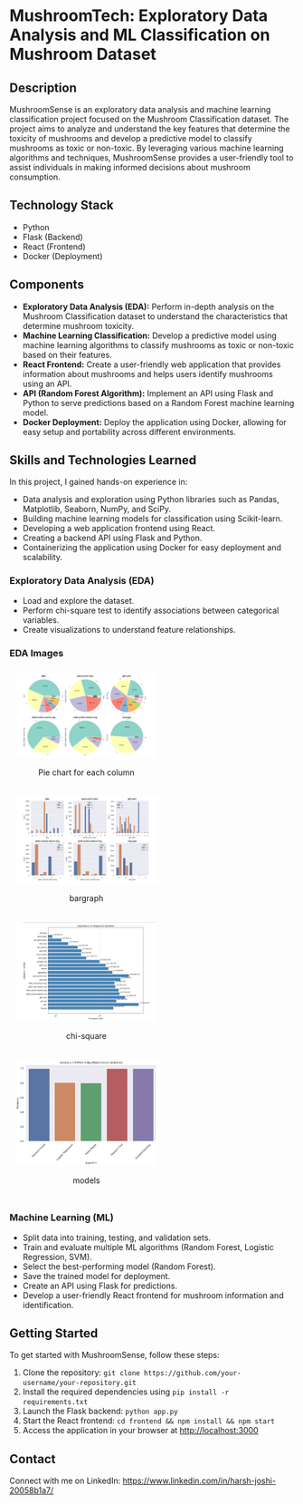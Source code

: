 <!DOCTYPE html>
<html>


<body>
  <h1>MushroomTech: Exploratory Data Analysis and ML Classification on Mushroom Dataset</h1>
  
  <h2>Description</h2>
  <p>MushroomSense is an exploratory data analysis and machine learning classification project focused on the Mushroom Classification dataset. The project aims to analyze and understand the key features that determine the toxicity of mushrooms and develop a predictive model to classify mushrooms as toxic or non-toxic. By leveraging various machine learning algorithms and techniques, MushroomSense provides a user-friendly tool to assist individuals in making informed decisions about mushroom consumption.</p>
  
  <h2>Technology Stack</h2>
  <ul>
    <li>Python</li>
    <li>Flask (Backend)</li>
    <li>React (Frontend)</li>
    <li>Docker (Deployment)</li>
  </ul>
  
  <h2>Components</h2>
  <ul>
    <li><strong>Exploratory Data Analysis (EDA):</strong> Perform in-depth analysis on the Mushroom Classification dataset to understand the characteristics that determine mushroom toxicity.</li>
    <li><strong>Machine Learning Classification:</strong> Develop a predictive model using machine learning algorithms to classify mushrooms as toxic or non-toxic based on their features.</li>
    <li><strong>React Frontend:</strong> Create a user-friendly web application that provides information about mushrooms and helps users identify mushrooms using an API.</li>
    <li><strong>API (Random Forest Algorithm):</strong> Implement an API using Flask and Python to serve predictions based on a Random Forest machine learning model.</li>
    <li><strong>Docker Deployment:</strong> Deploy the application using Docker, allowing for easy setup and portability across different environments.</li>
  </ul>
  
  <h2>Skills and Technologies Learned</h2>
  <p>In this project, I gained hands-on experience in:</p>
  <ul>
    <li>Data analysis and exploration using Python libraries such as Pandas, Matplotlib, Seaborn, NumPy, and SciPy.</li>
    <li>Building machine learning models for classification using Scikit-learn.</li>
    <li>Developing a web application frontend using React.</li>
    <li>Creating a backend API using Flask and Python.</li>
    <li>Containerizing the application using Docker for easy deployment and scalability.</li>
  </ul>
  
  <h3>Exploratory Data Analysis (EDA)</h3>
  <ul>
    <li>Load and explore the dataset.</li>
    <li>Perform chi-square test to identify associations between categorical variables.</li>
    <li>Create visualizations to understand feature relationships.</li>
  </ul>
  <h3>EDA Images</h3>
  
  <div style="display: flex; flex-wrap: wrap;">
    <div style="width: 50%; padding: 10px;">
      <img src="SS/eda/Pie chart for each column.png" alt="EDA Image 1" style="width: 100%;">
      <p style="text-align: center;">Pie chart for each column</p>
    </div>
    <div style="width: 50%; padding: 10px;">
      <img src="SS/eda/bargraph.png" alt="EDA Image 2" style="width: 100%;">
      <p style="text-align: center;">bargraph</p>
    </div>
    <div style="width: 50%; padding: 10px;">
      <img src="SS/eda/chi-square .png" alt="EDA Image 3" style="width: 100%;">
      <p style="text-align: center;">chi-square </p>
    </div>
    <div style="width: 50%; padding: 10px;">
      <img src="SS/eda/models.png" alt="EDA Image 4" style="width: 100%;">
      <p style="text-align: center;">models</p>
    </div>
  </div>
  <h3>Machine Learning (ML)</h3>
  <ul>
    <li>Split data into training, testing, and validation sets.</li>
    <li>Train and evaluate multiple ML algorithms (Random Forest, Logistic Regression, SVM).</li>
    <li>Select the best-performing model (Random Forest).</li>
    <li>Save the trained model for deployment.</li>
    <li>Create an API using Flask for predictions.</li>
    <li>Develop a user-friendly React frontend for mushroom information and identification.</li>
  </ul>
  
  <h2>Getting Started</h2>
  <p>To get started with MushroomSense, follow these steps:</p>
  <ol>
    <li>Clone the repository: <code>git clone https://github.com/your-username/your-repository.git</code></li>
    <li>Install the required dependencies using <code>pip install -r requirements.txt</code></li>
    <li>Launch the Flask backend: <code>python app.py</code></li>
    <li>Start the React frontend: <code>cd frontend && npm install && npm start</code></li>
    <li>Access the application in your browser at <a href="http://localhost:3000">http://localhost:3000</a></li>
  </ol>
  
  <h2>Contact</h2>
  <p>Connect with me on LinkedIn: <a href="https://www.linkedin.com/in/harsh-joshi-20058b1a7/">https://www.linkedin.com/in/harsh-joshi-20058b1a7/</a></p>
</body>
</html>
